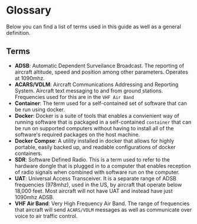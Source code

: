 # Glossary

Below you can find a list of terms used in this guide as well as a general definition.

## Terms

* **ADSB**: Automatic Dependent Surveilance Broadcast. The reporting of aircraft altitude, speed and position among other parameters. Operates at 1090mhz.
* **ACARS/VDLM**: Aircraft Communications Addressing and Reporting System. Aircraft text messaging to and from ground stations. Frequencies used for this are in the `VHF Air Band`
* **Container**: The term used for a self-contained set of software that can be run using docker.
* **Docker**: Docker is a suite of tools that enables a convienient way of running software that is packaged in a self-contained `container` that can be run on supported computers without having to install all of the software's required packages on the host machine.
* **Docker Compse**: A utility installed in docker that allows for highly portable, easily backed up, and readable configurations of docker containers.
* **SDR**: Software Defined Radio. This is a term used to refer to the hardware dongle that is plugged in to a computer that enables reception of radio signals when combined with software run on the computer.
* **UAT**: Universal Access Transceiver. It is a separate range of ADSB frequencies (978mhz), used in the US, by aircraft that operate below 18,000 feet. Most aircraft will not have UAT and instead have just 1090mhz ADSB.
* **VHF Air Band**: Very High Frequency Air Band. The range of frequencies that aircraft will send `ACARS/VDLM` messages as well as communicate over voice to air traffic control.